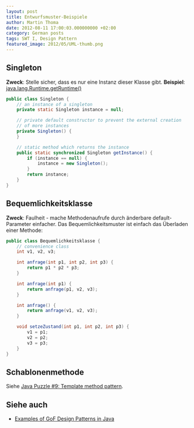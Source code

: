 ```yaml
---
layout: post
title: Entwurfsmuster-Beispiele
author: Martin Thoma
date: 2012-08-11 17:00:03.000000000 +02:00
category: German posts
tags: SWT I, Design Pattern
featured_image: 2012/05/UML-thumb.png
---
```

<h2>Singleton</h2>
<strong>Zweck</strong>: Stelle sicher, dass es nur eine Instanz dieser Klasse gibt.
<strong>Beispiel</strong>: <a href="http://docs.oracle.com/javase/6/docs/api/java/lang/Runtime.html#getRuntime%28%29">java.lang.Runtime.getRuntime()</a>

```java
public class Singleton {
    // an instance of a singleton
    private static Singleton instance = null;

    // private default constructor to prevent the external creation
    // of more instances
    private Singleton() {
    }

    // static method which returns the instance
    public static synchronized Singleton getInstance() {
        if (instance == null) {
            instance = new Singleton();
        }
        return instance;
    }
}
```

<h2>Bequemlichkeitsklasse</h2>
<strong>Zweck</strong>: Faulheit - mache Methodenaufrufe durch &auml;nderbare default-Parameter einfacher.
Das Bequemlichkeitsmuster ist einfach das &Uuml;berladen einer Methode:

```java
public class Bequemlichkeitsklasse {
    // convenience class
    int v1, v2, v3;

    int anfrage(int p1, int p2, int p3) {
        return p1 * p2 * p3;
    }

    int anfrage(int p1) {
        return anfrage(p1, v2, v3);
    }

    int anfrage() {
        return anfrage(v1, v2, v3);
    }

    void setzeZustand(int p1, int p2, int p3) {
        v1 = p1;
        v2 = p2;
        v3 = p3;
    }
}
```

<h2>Schablonenmethode</h2>
Siehe <a href="../java-puzzle-9-template-method-pattern/">Java Puzzle #9: Template method pattern</a>.

<h2>Siehe auch</h2>
<ul>
  <li><a href="http://stackoverflow.com/a/2707195/562769">Examples of GoF Design Patterns in Java</a></li>
</ul>
